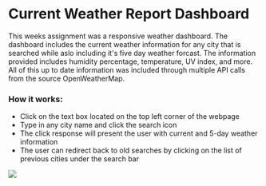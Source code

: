 # Current Weather Report Dashboard

This weeks assignment was a responsive weather dashboard. The dashboard includes the current weather information for any city that is searched while aslo including it's five day weather forcast. The information provided includes humidity percentage, temperature, UV index, and more. All of this up to date information was included through multiple API calls from the source OpenWeatherMap.

### How it works: 
- Click on the text box located on the top left corner of the webpage
- Type in any city name and click the search icon
- The click response will present the user with current and 5-day weather information 
- The user can redirect back to old searches by clicking on the list of previous cities under the search bar


![](.assets/weather-demo.gif)
